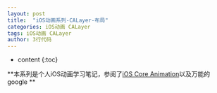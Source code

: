 ```yaml
---
layout: post
title:  "iOS动画系列-CALayer-布局"
categories: iOS动画 CALayer 
tags: iOS动画 CALayer
author: 3行代码
---
```


* content
{:toc}

**本系列是个人iOS动画学习笔记，参阅了[iOS Core Animation](https://www.amazon.com/iOS-Core-Animation-Advanced-Techniques-ebook/dp/B00EHJCORC/ref=sr_1_1?ie=UTF8&qid=1423192842&sr=8-1&keywords=Core+Animation+Advanced+Techniques)以及万能的google
**

## 

